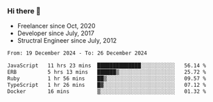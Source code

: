 ### Hi there 👋

- Freelancer since Oct, 2020
- Developer since July, 2017
- Structral Engineer since July, 2012

<!--START_SECTION:waka-->

```txt
From: 19 December 2024 - To: 26 December 2024

JavaScript   11 hrs 23 mins  ██████████████░░░░░░░░░░░   56.14 %
ERB          5 hrs 13 mins   ██████▒░░░░░░░░░░░░░░░░░░   25.72 %
Ruby         1 hr 56 mins    ██▒░░░░░░░░░░░░░░░░░░░░░░   09.57 %
TypeScript   1 hr 26 mins    █▓░░░░░░░░░░░░░░░░░░░░░░░   07.12 %
Docker       16 mins         ▒░░░░░░░░░░░░░░░░░░░░░░░░   01.32 %
```

<!--END_SECTION:waka-->
